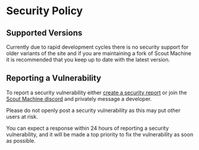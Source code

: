 # Security Policy

## Supported Versions

Currently due to rapid development cycles there is no security support for older variants of the site and if you are
maintaining a fork of Scout Machine it is recommended that you keep up to date with the latest version.

## Reporting a Vulnerability

To report a security vulnerability either
[create a security report](https://github.com/gryphonmachine/machine/issues/new/choose) or join the
[Scout Machine discord](https://discord.com/invite/yYtc8gpsXK) and privately message a developer.

Please do not openly post a security vulnerability as this may put other users at risk.

You can expect a response within 24 hours of reporting a security vulnerability, and it will be made a top
priority to fix the vulnerability as soon as possible.
